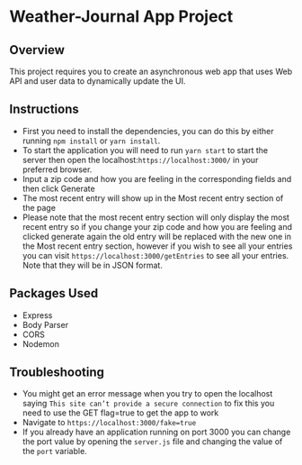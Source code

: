 # Weather-Journal App Project

## Overview
This project requires you to create an asynchronous web app that uses Web API and user data to dynamically update the UI. 

## Instructions
- First you need to install the dependencies, you can do this by either running `npm install` or `yarn install`.
- To start the application you will need to run `yarn start` to start the server then open the localhost:`https://localhost:3000/` in your preferred browser.
- Input a zip code and how you are feeling in the corresponding fields and then click Generate 
- The most recent entry will show up in the Most recent entry section of the page 
- Please note that the most recent entry section will only display the most recent entry so if you change your zip code and how you are feeling and clicked generate again the old entry will be replaced with the new one in the Most recent entry section, however if you wish to see all your entries you can visit `https://localhost:3000/getEntries` to see all your entries. Note that they will be in JSON format.
  
## Packages Used
- Express
- Body Parser
- CORS
- Nodemon 

## Troubleshooting
- You might get an error message when you try to open the localhost saying `This site can’t provide a secure connection` to fix this you need to use the GET flag=true to get the app to work
- Navigate to `https://localhost:3000/fake=true`
- If you already have an application running on port 3000 you can change the port value by opening the `server.js` file and changing the value of the `port` variable.
